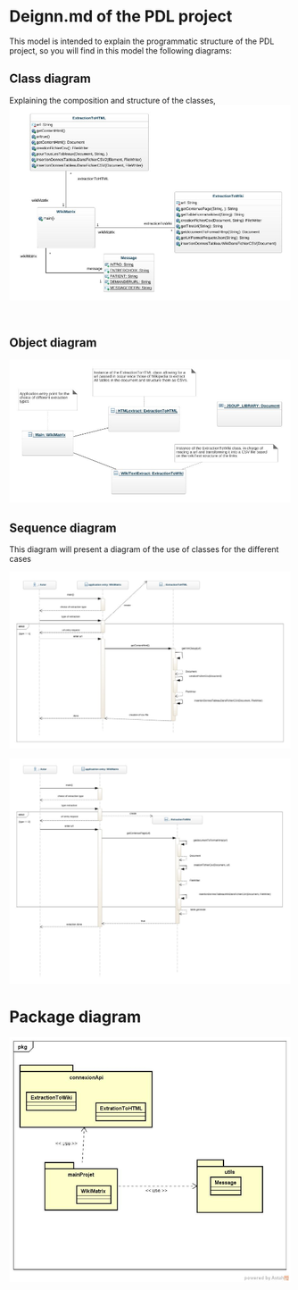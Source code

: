 # Deignn.md of the PDL project

This model is intended to explain the programmatic structure of the PDL project, 
so you will find in this model the following diagrams:


## Class diagram

Explaining the composition and structure of the classes, 
<br/>
![Class Diagram Schema](.settings/wikitruth-extractor-class-diagram.jpeg)

<br/>

## Object diagram 

![Object Diagram Schema](.settings/object-diagram.jpeg)
<br/>



## Sequence diagram
This diagram will present a diagram of the use of classes for the different cases

![Sequence one Diagram Schema](.settings/sequence-diagram_cas1.jpeg)
<br/>

![Sequence two Diagram Schema](.settings/sequence-diagram_cas2.jpeg)
<br/>

# Package diagram 

![Pack Diagram Schema](.settings/pdl.jpg)
<br/>
